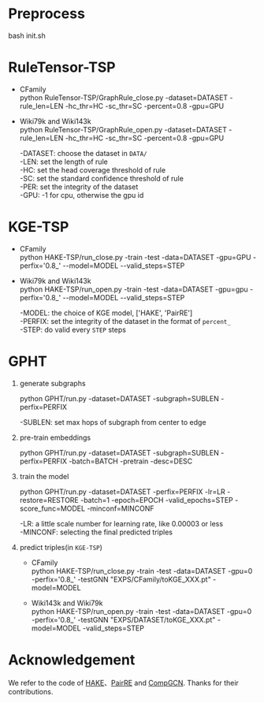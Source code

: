 
# Preprocess

bash init.sh

# RuleTensor-TSP

- CFamily  
  python RuleTensor-TSP/GraphRule_close.py -dataset=DATASET  -rule_len=LEN -hc_thr=HC -sc_thr=SC -percent=0.8 -gpu=GPU

- Wiki79k and Wiki143k  
  python RuleTensor-TSP/GraphRule_open.py -dataset=DATASET  -rule_len=LEN -hc_thr=HC -sc_thr=SC -percent=0.8 -gpu=GPU
      
  -DATASET: choose the dataset in `DATA/`  
  -LEN: set the length of rule  
  -HC: set the head coverage threshold of rule  
  -SC: set the standard confidence threshold of rule  
  -PER: set the integrity of the dataset  
  -GPU: -1 for cpu, otherwise the gpu id  
# KGE-TSP

- CFamily  
  python HAKE-TSP/run_close.py -train -test -data=DATASET -gpu=GPU -perfix='0.8_' --model=MODEL  --valid_steps=STEP

- Wiki79k and Wiki143k   
  python  HAKE-TSP/run_open.py -train -test -data=DATASET -gpu=gpu -perfix='0.8_' --model=MODEL --valid_steps=STEP
     
  -MODEL: the choice of KGE model, ['HAKE', 'PairRE']  
  -PERFIX: set the integrity of the dataset in the format of `percent_`  
  -STEP: do valid every `STEP` steps  
# GPHT

1. generate subgraphs

    python GPHT/run.py -dataset=DATASET -subgraph=SUBLEN -perfix=PERFIX  
    
    -SUBLEN: set max hops of subgraph from center to edge  
  
2. pre-train embeddings

    python GPHT/run.py -dataset=DATASET -subgraph=SUBLEN -perfix=PERFIX -batch=BATCH -pretrain -desc=DESC

3. train the model

    python GPHT/run.py -dataset=DATASET -perfix=PERFIX -lr=LR -restore=RESTORE -batch=1 -epoch=EPOCH -valid_epochs=STEP -score_func=MODEL -minconf=MINCONF  
      
    -LR: a little scale number for learning rate, like 0.00003 or less  
    -MINCONF: selecting the final predicted triples  
  
4. predict triples(in `KGE-TSP`)

    - CFamily  
      python HAKE-TSP/run_close.py -train -test -data=DATASET -gpu=0 -perfix='0.8_'  -testGNN "EXPS/CFamily/toKGE_XXX.pt" -model=MODEL

    -  Wiki143k and Wiki79k  
      python HAKE-TSP/run_open.py -train -test -data=DATASET -gpu=0 -perfix='0.8_'  -testGNN "EXPS/DATASET/toKGE_XXX.pt" -model=MODEL -valid_steps=STEP


# Acknowledgement
We refer to the code of [HAKE](https://github.com/MIRALab-USTC/KGE-HAKE)、[PairRE](https://github.com/ant-research/KnowledgeGraphEmbeddingsViaPairedRelationVectors_PairRE) and [CompGCN](https://github.com/malllabiisc/CompGCN). Thanks for their contributions.
